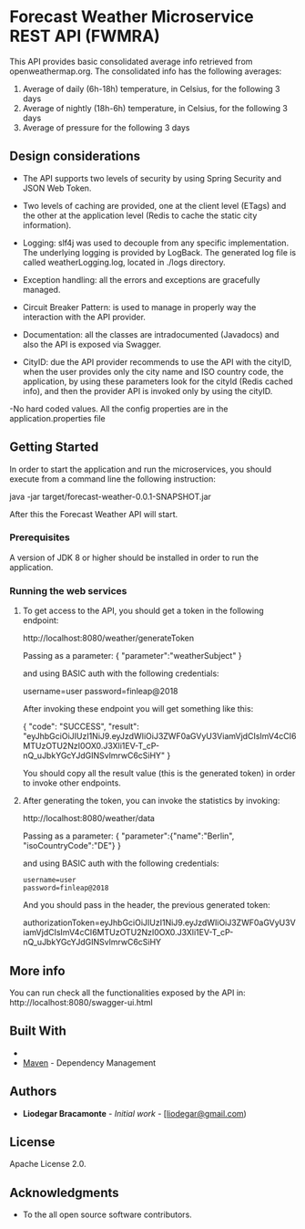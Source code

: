 # Forecast Weather Microservice REST API (FWMRA)

This API provides basic consolidated average info retrieved from openweathermap.org. The consolidated info has the following averages:

1.	Average of daily (6h-18h) temperature, in Celsius, for the following 3 days
2.	Average of nightly (18h-6h) temperature, in Celsius, for the following 3 days
3.	Average of pressure for the following 3 days


## Design considerations
- The API supports two levels of security by using Spring Security and JSON Web Token.

- Two levels of caching are provided, one at the client level (ETags) and the other at the application level (Redis to cache the static city information).

- Logging: slf4j was used to decouple from any specific implementation. The underlying logging is provided by LogBack. The generated log file is called weatherLogging.log,
located in ./logs directory.

- Exception handling: all the errors and exceptions are gracefully managed.

- Circuit Breaker Pattern: is used to manage in properly way the interaction with the API provider.

- Documentation: all the classes are intradocumented (Javadocs) and also the API is exposed via Swagger.

- CityID: due the API provider recommends to use the API with the cityID, when the user provides only the city name and ISO country code, the application,
by using these parameters look for the cityId (Redis cached info), and then the provider API is invoked only by using the cityID.

-No hard coded values. All the config properties are in the application.properties file


## Getting Started

In order to start the application and run the microservices, you should execute from a command line the following instruction:

java -jar target/forecast-weather-0.0.1-SNAPSHOT.jar

After this the Forecast Weather API will start.

### Prerequisites

A version of JDK 8 or higher should be installed in order to run the application.



### Running the web services

1. To get access to the API, you should get a token in the following endpoint:

   http://localhost:8080/weather/generateToken

   Passing as a parameter:
   {
    "parameter":"weatherSubject"
   }

   and using BASIC auth with the following credentials:

   username=user
   password=finleap@2018

   After invoking these endpoint you will get something like this:

   {
       "code": "SUCCESS",
       "result": "eyJhbGciOiJIUzI1NiJ9.eyJzdWIiOiJ3ZWF0aGVyU3ViamVjdCIsImV4cCI6MTUzOTU2NzI0OX0.J3Xli1EV-T_cP-nQ_uJbkYGcYJdGINSvlmrwC6cSiHY"
   }


   You should copy all the result value (this is the generated token) in order to invoke other endpoints.

1. After generating the token, you can invoke the statistics by invoking:

    http://localhost:8080/weather/data

    Passing as a parameter:
    {
     "parameter":{"name":"Berlin", "isoCountryCode":"DE"}
    }

    and using BASIC auth with the following credentials:

       username=user
       password=finleap@2018


      And you should pass in the header, the previous generated token:

      authorizationToken=eyJhbGciOiJIUzI1NiJ9.eyJzdWIiOiJ3ZWF0aGVyU3ViamVjdCIsImV4cCI6MTUzOTU2NzI0OX0.J3Xli1EV-T_cP-nQ_uJbkYGcYJdGINSvlmrwC6cSiHY


## More info

You can run check all the functionalities exposed by the API in: http://localhost:8080/swagger-ui.html



## Built With

*
* [Maven](https://maven.apache.org/) - Dependency Management


## Authors

* **Liodegar Bracamonte** - *Initial work* - [liodegar@gmail.com)


## License

Apache License 2.0.

## Acknowledgments

* To the all open source software contributors.


